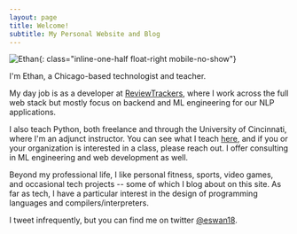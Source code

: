 ```yaml
---
layout: page
title: Welcome!
subtitle: My Personal Website and Blog
---
```


![Ethan](/images/sitewide/ethan_talking.jpeg){: class="inline-one-half float-right mobile-no-show"}

I'm Ethan, a Chicago-based technologist and teacher.

My day job is as a developer at <a href="https://www.reviewtrackers.com">ReviewTrackers</a>, where I work across the full web stack but mostly focus on backend and ML engineering for our NLP applications.


I also teach Python, both freelance and through the University of Cincinnati, where I'm an adjunct instructor.
You can see what I teach [here](/teaching/courses/), and if you or your organization is interested in a class, please reach out.
I offer consulting in ML engineering and web development as well.

Beyond my professional life, I like personal fitness, sports, video games, and occasional tech projects -- some of which I blog about on this site.
As far as tech, I have a particular interest in the design of programming languages and compilers/interpreters.

I tweet infrequently, but you can find me on twitter [@eswan18](https://twitter.com/eswan18).
